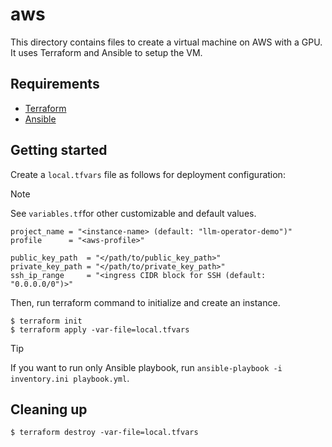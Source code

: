 # aws

This directory contains files to create a virtual machine on AWS with a GPU. It uses Terraform and Ansible to setup the VM.

## Requirements

- [Terraform](https://developer.hashicorp.com/terraform/install)
- [Ansible](https://docs.ansible.com/ansible/latest/installation_guide/intro_installation.html)

## Getting started

Create a `local.tfvars` file as follows for deployment configuration:

> [!NOTE]
> See `variables.tf`for other customizable and default values.

```
project_name = "<instance-name> (default: "llm-operator-demo")"
profile      = "<aws-profile>"

public_key_path  = "</path/to/public_key_path>"
private_key_path = "</path/to/private_key_path>"
ssh_ip_range     = "<ingress CIDR block for SSH (default: "0.0.0.0/0")>"
```

Then, run terraform command to initialize and create an instance.

```
$ terraform init
$ terraform apply -var-file=local.tfvars
```

> [!TIP]
> If you want to run only Ansible playbook, run `ansible-playbook -i inventory.ini playbook.yml`.

## Cleaning up

```
$ terraform destroy -var-file=local.tfvars
```
